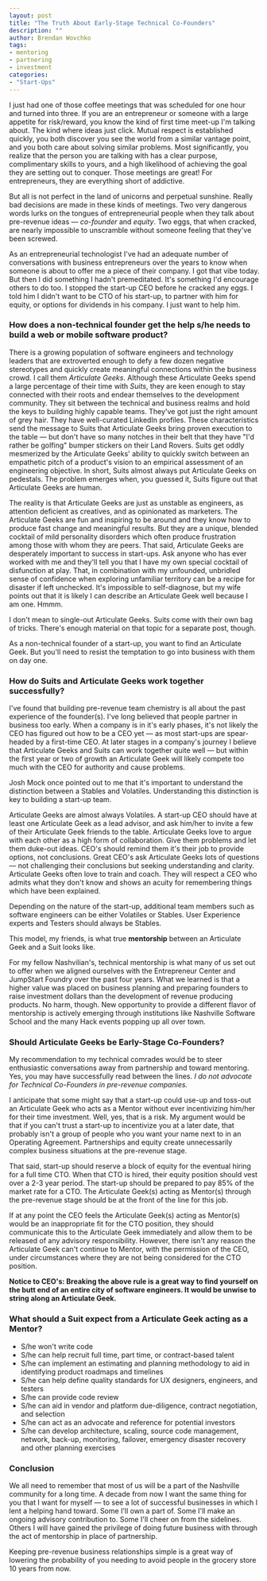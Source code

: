 ```yaml
---
layout: post
title: "The Truth About Early-Stage Technical Co-Founders"
description: ""
author: Brendan Wovchko
tags:
- mentoring
- partnering
- investment
categories:
- "Start-Ups"
---
```

I just had one of those coffee meetings that was scheduled for one hour and turned into three.  If you are an entrepreneur or someone with a large appetite for risk/reward, you know the kind of first time meet-up I'm talking about.  The kind where ideas just click.  Mutual respect is established quickly, you both discover you see the world from a similar vantage point, and you both care about solving similar problems.   Most significantly, you realize that the person you are talking with has a clear purpose, complimentary skills to yours, and a high likelihood of achieving the goal they are setting out to conquer.  Those meetings are great!  For entrepreneurs, they are everything short of addictive.

But all is not perfect in the land of unicorns and perpetual sunshine.  Really bad decisions are made in these kinds of meetings.  Two very dangerous words lurks on the tongues of entrepreneurial people when they talk about pre-revenue ideas — _co-founder_ and _equity_.  Two eggs, that when cracked, are nearly impossible to unscramble without someone feeling that they've been screwed.

As an entrepreneurial technologist I've had an adequate number of conversations with business entrepreneurs over the years to know when someone is about to offer me a piece of their company.   I got that vibe today.  But then I did something I hadn't premeditated.  It's something I'd encourage others to do too.  I stopped the start-up CEO before he cracked any eggs.  I told him I didn't want to be CTO of his start-up, to partner with him for equity, or options for dividends in his company.  I just want to help him.

### How does a non-technical founder get the help s/he needs to build a web or mobile software product?

There is a growing population of software engineers and technology leaders that are extroverted enough to defy a few dozen negative stereotypes and quickly create meaningful connections within the business crowd.  I call them _Articulate Geeks_.  Although these Articulate Geeks spend a large percentage of their time with _Suits_, they are keen enough to stay connected with their roots and endear themselves to the development community.  They sit between the technical and business realms and hold the keys to building highly capable teams.  They've got just the right amount of grey hair.  They have well-curated LinkedIn profiles. These characteristics send the message to Suits that Articulate Geeks bring proven execution to the table — but don't have so many notches in their belt that they have "I'd rather be golfing" bumper stickers on their Land Rovers.  Suits get oddly mesmerized by the Articulate Geeks' ability to quickly switch between an empathetic pitch of a product's vision to an empirical assessment of an engineering objective.  In short, Suits almost always put Articulate Geeks on pedestals.  The problem emerges when, you guessed it, Suits figure out that Articulate Geeks are human.

The reality is that Articulate Geeks are just as unstable as engineers, as attention deficient as creatives, and as opinionated as marketers.  The Articulate Geeks are fun and inspiring to be around and they know how to produce fast change and meaningful results.  But they are a unique, blended cocktail of mild personality disorders which often produce frustration among those with whom they are peers.  That said, Articulate Geeks are desperately important to success in start-ups.  Ask anyone who has ever worked with me and they'll tell you that I have my own special cocktail of disfunction at play.  That, in combination with my unfounded, unbridled sense of confidence when exploring unfamiliar territory can be a recipe for disaster if left unchecked.  It's impossible to self-diagnose, but my wife points out that it is likely I can describe an Articulate Geek well because I am one.  Hmmm.

I don't mean to single-out Articulate Geeks.  Suits come with their own bag of tricks.  There's enough material on that topic for a separate post, though.

As a non-technical founder of a start-up, you want to find an Articulate Geek.  But you'll need to resist the temptation to go into business with them on day one.


### How do Suits and Articulate Geeks work together successfully?

I've found that building pre-revenue team chemistry is all about the past experience of the founder(s).  I've long believed that people partner in business too early.  When a company is in it's early phases, it's not likely the CEO has figured out how to be a CEO yet — as most start-ups are spear-headed by a first-time CEO.  At later stages in a company's journey I believe that Articulate Geeks and Suits can work together quite well — but within the first year or two of growth an Articulate Geek will likely compete too much with the CEO for authority and cause problems.

Josh Mock once pointed out to me that it's important to understand the distinction between a Stables and Volatiles.  Understanding this distinction is key to building a start-up team.

Articulate Geeks are almost always Volatiles.  A start-up CEO should have at least one Articulate Geek as a lead advisor, and ask him/her to invite a few of their Articulate Geek friends to the table.  Articulate Geeks love to argue with each other as a high form of collaboration.  Give them problems and let them duke-out ideas.  CEO's should remind them it's their job to provide options, not conclusions.  Great CEO's ask Articulate Geeks lots of questions — not challenging their conclusions but seeking understanding and clarity.  Articulate Geeks often love to train and coach.  They will respect a CEO who admits what they don't know and shows an acuity for remembering things which have been explained.

Depending on the nature of the start-up, additional team members such as software engineers can be either Volatiles or Stables.  User Experience experts and Testers should always be Stables.

This model, my friends, is what true __mentorship__ between an Articulate Geek and a Suit looks like. 

For my fellow Nashvilian's, technical mentorship is what many of us set out to offer when we aligned ourselves with the Entrepreneur Center and JumpStart Foundry over the past four years.  What we learned is that a higher value was placed on business planning and preparing founders to raise investment dollars than the development of revenue producing products.  No harm, though.  New opportunity to provide a different flavor of mentorship is actively emerging through institutions like Nashville Software School and the many Hack events popping up all over town.


### Should Articulate Geeks be Early-Stage Co-Founders?

My recommendation to my technical comrades would be to steer enthusiastic conversations away from partnership and toward mentoring.  Yes, you may have successfully read between the lines.  _I do not advocate for Technical Co-Founders in pre-revenue companies._

I anticipate that some might say that a start-up could use-up and toss-out an Articulate Geek who acts as a Mentor without ever incentivizing him/her for their time investment.  Well, yes, that is a risk.  My argument would be that if you can't trust a start-up to incentivize you at a later date, that probably isn't a group of people who you want your name next to in an Operating Agreement.  Partnerships and equity create unnecessarily complex business situations at the pre-revenue stage.

That said, start-up should reserve a block of equity for the eventual hiring for a full time CTO.  When that CTO is hired, their equity position should vest over a 2-3 year period.  The start-up should be prepared to pay 85% of the market rate for a CTO.  The Articulate Geek(s) acting as Mentor(s) through the pre-revenue stage should be at the front of the line for this job.  

If at any point the CEO feels the Articulate Geek(s) acting as Mentor(s) would be an inappropriate fit for the CTO position, they should communicate this to the Articulate Geek immediately and allow them to be released of any advisory responsibility.  However, there isn't any reason the Articulate Geek can't continue to Mentor, with the permission of the CEO, under circumstances where they are not being considered for the CTO position.

__Notice to CEO's: Breaking the above rule is a great way to find yourself on the butt end of an entire city of software engineers.  It would be unwise to string along an Articulate Geek.__


### What should a Suit expect from a Articulate Geek acting as a Mentor?
- S/he won't write code
- S/he can help recruit full time, part time, or contract-based talent
- S/he can implement an estimating and planning methodology to aid in identifying product roadmaps and timelines
- S/he can help define quality standards for UX designers, engineers, and testers
- S/he can provide code review
- S/he can aid in vendor and platform due-diligence, contract negotiation, and selection
- S/he can act as an advocate and reference for potential investors
- S/he can develop architecture, scaling, source code management, network, back-up, monitoring, failover, emergency disaster recovery and other planning exercises

### Conclusion

We all need to remember that most of us will be a part of the Nashville community for a long time.  A decade from now I want the same thing for you that I want for myself — to see a lot of successful businesses in which I lent a helping hand toward.  Some I'll own a part of.  Some I'll make an ongoing advisory contribution to.  Some I'll cheer on from the sidelines.  Others I will have gained the privilege of doing future business with through the act of mentorship in place of partnership.

Keeping pre-revenue business relationships simple is a great way of lowering the probability of you needing to avoid people in the grocery store 10 years from now.






